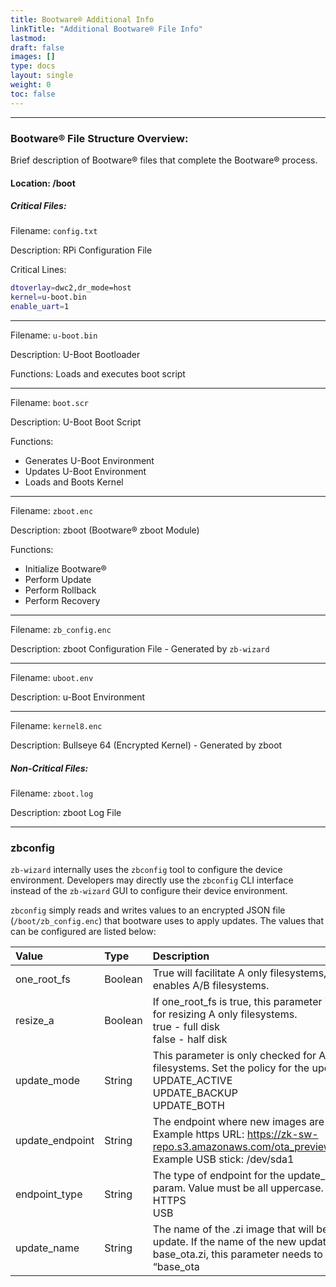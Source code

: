 ```yaml
---
title: Bootware® Additional Info
linkTitle: "Additional Bootware® File Info"
lastmod:
draft: false
images: []
type: docs
layout: single
weight: 0
toc: false
---
```


-----
### Bootware® File Structure Overview:

Brief description of Bootware® files that complete the Bootware® process.

#### Location: /boot

##### Critical Files:

Filename: `config.txt`

Description: RPi Configuration File

Critical Lines:
```bash
dtoverlay=dwc2,dr_mode=host
kernel=u-boot.bin
enable_uart=1
```

-----
Filename: `u-boot.bin`

Description: U-Boot Bootloader

Functions:  Loads and executes boot script

-----
Filename: `boot.scr`

Description: U-Boot Boot Script

Functions:

* Generates U-Boot Environment
* Updates U-Boot Environment
* Loads and Boots Kernel

-----
Filename: `zboot.enc`

Description: zboot (Bootware® zboot Module)

Functions:
* Initialize Bootware®
* Perform Update
* Perform Rollback
* Perform Recovery

-----
Filename: `zb_config.enc`

Description: zboot Configuration File - Generated by `zb-wizard`

-----
Filename: `uboot.env`

Description: u-Boot Environment

-----
Filename: `kernel8.enc`

Description: Bullseye 64 (Encrypted Kernel) - Generated by zboot

##### Non-Critical Files:

Filename: `zboot.log`

Description: zboot Log File

-----
### zbconfig

`zb-wizard` internally uses the `zbconfig` tool to configure the device environment. Developers may directly use the `zbconfig` CLI interface instead of the `zb-wizard` GUI to configure their device environment.

`zbconfig` simply reads and writes values to an encrypted JSON file (`/boot/zb_config.enc`) that bootware uses to apply updates. The values that can be configured are listed below:

| Value | Type | Description |
| :-------- | :------- | :---------- |
| one_root_fs | Boolean | True will facilitate A only filesystems, while false enables A/B filesystems. |
| resize_a | Boolean | If one_root_fs is true, this parameter is checked for resizing A only filesystems.<br /> true - full disk<br />false - half disk |
| update_mode | String | This parameter is only checked for A/B filesystems. Set the policy for the updates: <br />UPDATE_ACTIVE <br />UPDATE_BACKUP <br />UPDATE_BOTH |
| update_endpoint | String | The endpoint where new images are pulled from. <br />Example https URL: https://zk-sw-repo.s3.amazonaws.com/ota_preview/base_ota.zi<br />Example USB stick: /dev/sda1 |
| endpoint_type | String | The type of endpoint for the update_endpoint param. Value must be all uppercase.<br />HTTPS<br />USB |
| update_name | String | The name of the .zi image that will be used for the update. If the name of the new update is base_ota.zi, this parameter needs to be named “base_ota


